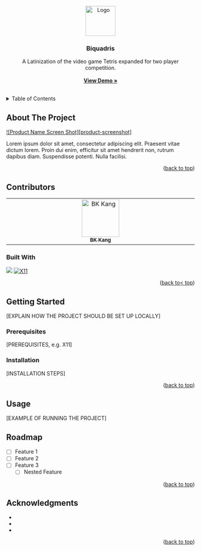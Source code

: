 <!-- PROJECT LOGO -->
<br />
<div align="center">
  <a href="https://github.com/bkctrl/biquadris">
    <img src="images/logo.png" alt="Logo" width="80" height="80">
  </a>

<h3 align="center">Biquadris</h3>

  <p align="center">
  A Latinization of the video game Tetris expanded for two player competition.    <br/><br/>
    <a href="DEMO LINK, TO BE UPDATED AFTER WE'RE DONE"><strong>View Demo »</strong></a>
    <br />
    <br />
  </p>
</div>



<!-- TABLE OF CONTENTS -->
<details>
  <summary>Table of Contents</summary>
  <ol>
    <li>
      <a href="#about-the-project">About The Project</a>
      <ul>
        <li><a href="#built-with">Built With</a></li>
      </ul>
    </li>
    <li>
      <a href="#getting-started">Getting Started</a>
      <ul>
        <li><a href="#prerequisites">Prerequisites</a></li>
        <li><a href="#installation">Installation</a></li>
      </ul>
    </li>
    <li><a href="#usage">Usage</a></li>
    <li><a href="#roadmap">Roadmap</a></li>
    <li><a href="#acknowledgments">Acknowledgments</a></li>
  </ol>
</details>



<!-- ABOUT THE PROJECT -->
## About The Project

[![Product Name Screen Shot][product-screenshot]](https://example.com)

Lorem ipsum dolor sit amet, consectetur adipiscing elit. Praesent vitae dictum lorem. Proin dui enim, efficitur sit amet hendrerit non, rutrum dapibus diam. Suspendisse potenti. Nulla facilisi. 

<p align="right">(<a href="#readme-top">back to top</a>)</p>



## Contributors
<table>
  <tbody>
    <tr>
      <td align="center" valign="top" width="14.28%"><a href="https://github.com/bkctrl"><img src="https://avatars.githubusercontent.com/u/112859636?v=4?s=100" width="100px;" alt="BK Kang"/><br /><sub><b>BK Kang</b></sub></a><br /></td>
    </tr>
  </tbody>
</table>


### Built With
<a href=""><img src="https://img.shields.io/badge/C%2B%2B-00599C?style=for-the-badge&logo=c%2B%2B&logoColor=white"></a>
<a href=""><img src="https://img.shields.io/static/v1?label=&message=X11&color=%23F28834&style=for-the-badge&logo=X.org&logoColor=white" alt="X11"></a>
<p align="right">(<a href="#readme-top">back to< top</a>)</p>




<!-- GETTING STARTED -->
## Getting Started

[EXPLAIN HOW THE PROJECT SHOULD BE SET UP LOCALLY]

### Prerequisites

[PREREQUISITES, e.g. X11]

### Installation

[INSTALLATION STEPS]

<p align="right">(<a href="#readme-top">back to top</a>)</p>



<!-- USAGE EXAMPLES -->
## Usage

[EXAMPLE OF RUNNING THE PROJECT]



<!-- ROADMAP -->
## Roadmap

- [ ] Feature 1
- [ ] Feature 2
- [ ] Feature 3
    - [ ] Nested Feature

<p align="right">(<a href="#readme-top">back to top</a>)</p>



<!-- ACKNOWLEDGMENTS -->
## Acknowledgments

* []()
* []()
* []()

<p align="right">(<a href="#readme-top">back to top</a>)</p>


[Bootstrap-url]: https://getbootstrap.com
[JQuery.com]: https://img.shields.io/badge/jQuery-0769AD?style=for-the-badge&logo=jquery&logoColor=white
[JQuery-url]: https://jquery.com 
